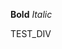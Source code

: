 ﻿---
Author:
  Id: TEST_AUTHOR_ID_1
  ImageUrl: TEST_AUTHOR_IMAGE_URL_1
  Name: TEST_AUTHOR_NAME_1
  SourceId: TEST_AUTHOR_SOURCE_ID_1
  Url: TEST_AUTHOR_URL_1
ImageUrl: TEST_IMAGE_URL_1
PublishedAt: 2020-01-02
Slug: TEST_SLUG_1
SourceUrl: TEST_SOURCE_URL_1
Summary: TEST_SUMMARY_1
Tags:
- TEST_TAG_1
- TEST_TAG_2
- TEST_TAG_3
Title: TEST_TITLE_1
BlogKey: test_blog_key_1
Hash: TEST_HASH_1
Id: TEST_ID_1
SourceId: TEST_SOURCE_ID_1
UpdatedAt: 2020-02-04T04:05:06
---

**Bold** *Italic* <script>alert('should not show')</script>

<div>TEST_DIV</div>